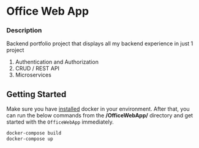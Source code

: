 # Office Web App

### Description
Backend portfolio project that displays all my backend experience in just 1 project 

1. Authentication and Authorization
2. CRUD / REST API
3. Microservices

## Getting Started

Make sure you have [installed](https://docs.docker.com/docker-for-windows/install/)  docker in your environment. After that, you can run the below commands from the **/OfficeWebApp/** directory and get started with the `OfficeWebApp` immediately.

```powershell
docker-compose build
docker-compose up
```

